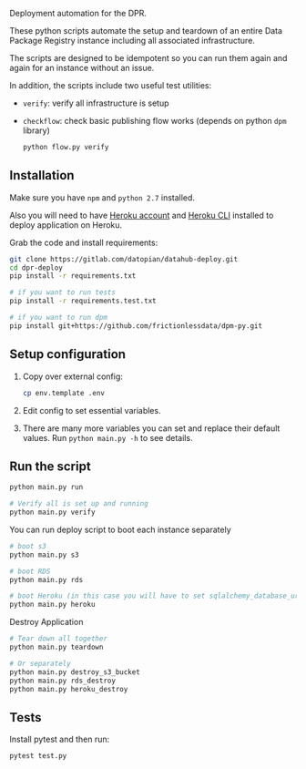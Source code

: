 Deployment automation for the DPR.

These python scripts automate the setup and teardown of an entire Data Package Registry instance including all associated infrastructure.

The scripts are designed to be idempotent so you can run them again and again for an instance without an issue.

In addition, the scripts include two useful test utilities:

* `verify`: verify all infrastructure is setup
* `checkflow`: check basic publishing flow works (depends on python `dpm` library)

    ```bash
    python flow.py verify
    ```

## Installation

Make sure you have `npm` and `python 2.7` installed.

Also you will need to have [Heroku account](https://signup.heroku.com/) and
[Heroku
CLI](https://devcenter.heroku.com/articles/heroku-cli#download-and-install)
installed to deploy application on Heroku.

Grab the code and install requirements:

```bash
git clone https://gitlab.com/datopian/datahub-deploy.git
cd dpr-deploy
pip install -r requirements.txt

# if you want to run tests
pip install -r requirements.test.txt

# if you want to run dpm
pip install git+https://github.com/frictionlessdata/dpm-py.git
```

## Setup configuration

1. Copy over external config:

    ```bash
    cp env.template .env
    ```
2. Edit config to set essential variables.
3. There are many more variables you can set and replace their default values. Run `python main.py -h` to see details.

## Run the script

```bash
python main.py run

# Verify all is set up and running
python main.py verify
```

You can run deploy script to boot each instance separately

```bash
# boot s3
python main.py s3

# boot RDS
python main.py rds

# boot Heroku (in this case you will have to set sqlalchemy_database_uri variable manually)
python main.py heroku
```

Destroy Application

```bash
# Tear down all together
python main.py teardown

# Or separately
python main.py destroy_s3_bucket
python main.py rds_destroy
python main.py heroku_destroy
```

## Tests

Install pytest and then run:

```bash
pytest test.py
```
